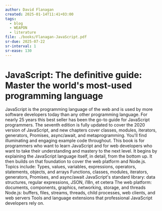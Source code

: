 ```yaml
---
author: David Flanagan
created: 2025-01-14T11:41+03:00
tags:
  - blog
  - WEAPON
  - literature
file: ./books/Flanagan-JavaScript.pdf
sr-due: 2025-07-22
sr-interval: 1
sr-ease: 130
---
```


# JavaScript: The definitive guide: Master the world's most-used programming language

JavaScript is the programming language of the web and is used by more software developers today than any other programming language. For nearly 25 years this best seller has been the go-to guide for JavaScript programmers. The seventh edition is fully updated to cover the 2020 version of JavaScript, and new chapters cover classes, modules, iterators, generators, Promises, async/await, and metaprogramming. You'll find illuminating and engaging example code throughout. This book is for programmers who want to learn JavaScript and for web developers who want to take their understanding and mastery to the next level. It begins by explaining the JavaScript language itself, in detail, from the bottom up. It then builds on that foundation to cover the web platform and Node.js. Topics include: Types, values, variables, expressions, operators, statements, objects, and arrays Functions, classes, modules, iterators, generators, Promises, and async/await JavaScript's standard library: data structures, regular expressions, JSON, i18n, et cetera The web platform: documents, components, graphics, networking, storage, and threads Node.js: buffers, files, streams, threads, child processes, web clients, and web servers Tools and language extensions that professional JavaScript developers rely on.
